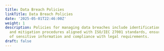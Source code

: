 ```yaml
---
title: Data Breach Policies
linkTitle: Data Breach Policies
date: '2025-05-01T22:46:00Z'
weight: 1
description: Policies for managing data breaches include identification, reporting,
  and mitigation procedures aligned with ISO/IEC 27001 standards, ensuring protection
  of sensitive information and compliance with legal requirements.
draft: false
---
```



<!-- Unsupported block type: unsupported -->